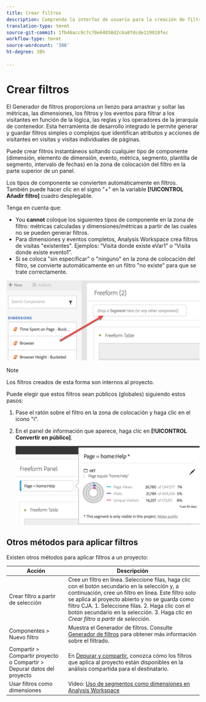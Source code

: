 ```yaml
---
title: Crear filtros
description: Comprenda la interfaz de usuario para la creación de filtros.
translation-type: tm+mt
source-git-commit: 1fb46acc9c7c70e64058d2c6a8fdcde119910fec
workflow-type: tm+mt
source-wordcount: '386'
ht-degree: 38%

---
```



# Crear filtros

El Generador de filtros proporciona un lienzo para arrastrar y soltar las métricas, las dimensiones, los filtros y los eventos para filtrar a los visitantes en función de la lógica, las reglas y los operadores de la jerarquía de contenedor. Esta herramienta de desarrollo integrado le permite generar y guardar filtros simples o complejos que identifican atributos y acciones de visitantes en visitas y visitas individuales de páginas.

Puede crear filtros instantáneos soltando cualquier tipo de componente (dimensión, elemento de dimensión, evento, métrica, segmento, plantilla de segmento, intervalo de fechas) en la zona de colocación del filtro en la parte superior de un panel.

Los tipos de componente se convierten automáticamente en filtros. También puede hacer clic en el signo &quot;+&quot; en la variable **[!UICONTROL Añadir filtro]** cuadro desplegable.

Tenga en cuenta que:

* You **cannot** coloque los siguientes tipos de componente en la zona de filtro: métricas calculadas y dimensiones/métricas a partir de las cuales no se pueden generar filtros.
* Para dimensiones y eventos completos, Analysis Workspace crea filtros de visitas &quot;existentes&quot;. Ejemplos: “Visita donde existe eVar1” o “Visita donde existe evento1”.
* Si se coloca &quot;sin especificar&quot; o &quot;ninguno&quot; en la zona de colocación del filtro, se convierte automáticamente en un filtro &quot;no existe&quot; para que se trate correctamente.

![](assets/segment-dropzone.png)

>[!NOTE]
>
>Los filtros creados de esta forma son internos al proyecto.

Puede elegir que estos filtros sean públicos (globales) siguiendo estos pasos:

1. Pase el ratón sobre el filtro en la zona de colocación y haga clic en el icono &quot;i&quot;.
1. En el panel de información que aparece, haga clic en **[!UICONTROL Convertir en público]**.

   ![](assets/segment-info.png)

## Otros métodos para aplicar filtros

Existen otros métodos para aplicar filtros a un proyecto:

| Acción | Descripción |
|--- |--- |
| Crear filtro a partir de selección | Cree un filtro en línea. Seleccione filas, haga clic con el botón secundario en la selección y, a continuación, cree un filtro en línea. Este filtro solo se aplica al proyecto abierto y no se guarda como filtro CJA. 1. Seleccione filas.  2. Haga clic con el botón secundario en la selección.  3. Haga clic en *Crear filtro a partir de selección*. |
| Componentes > Nuevo filtro | Muestra el Generador de filtros. Consulte [Generador de filtros](https://docs.adobe.com/content/help/es-ES/analytics/components/segmentation/segmentation-workflow/seg-build.html) para obtener más información sobre el filtrado. |
| Compartir > Compartir proyecto o Compartir > Depurar datos del proyecto | En [Depurar y compartir](https://docs.adobe.com/content/help/es-ES/analytics/analyze/analysis-workspace/curate-share/curate.html#concept_4A9726927E7C44AFA260E2BB2721AFC6), conozca cómo los filtros que aplica al proyecto están disponibles en la análisis compartida para el destinatario. |
| Usar filtros como dimensiones | Vídeo: [Uso de segmentos como dimensiones en Analysis Workspace](https://www.youtube.com/watch?v=WmSdReKTWto&amp;list=PL2tCx83mn7GuNnQdYGOtlyCu0V5mEZ8sS&amp;index=39) |
